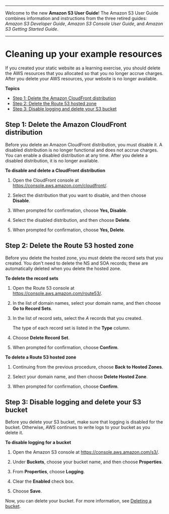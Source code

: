 --------

Welcome to the new **Amazon S3 User Guide**\! The Amazon S3 User Guide combines information and instructions from the three retired guides: *Amazon S3 Developer Guide*, *Amazon S3 Console User Guide*, and *Amazon S3 Getting Started Guide*\.

--------

# Cleaning up your example resources<a name="getting-started-cleanup"></a>

If you created your static website as a learning exercise, you should delete the AWS resources that you allocated so that you no longer accrue charges\. After you delete your AWS resources, your website is no longer available\.

**Topics**
+ [Step 1: Delete the Amazon CloudFront distribution](#getting-started-cleanup-cloudfront)
+ [Step 2: Delete the Route 53 hosted zone](#getting-started-cleanup-route53)
+ [Step 3: Disable logging and delete your S3 bucket](#getting-started-cleanup-s3)

## Step 1: Delete the Amazon CloudFront distribution<a name="getting-started-cleanup-cloudfront"></a>

Before you delete an Amazon CloudFront distribution, you must disable it\. A disabled distribution is no longer functional and does not accrue charges\. You can enable a disabled distribution at any time\. After you delete a disabled distribution, it is no longer available\.

**To disable and delete a CloudFront distribution**

1. Open the CloudFront console at [ https://console\.aws\.amazon\.com/cloudfront/](https://console.aws.amazon.com/cloudfront/)\.

1. Select the distribution that you want to disable, and then choose **Disable**\.

1. When prompted for confirmation, choose **Yes, Disable**\.

1. Select the disabled distribution, and then choose **Delete**\.

1. When prompted for confirmation, choose **Yes, Delete**\.

## Step 2: Delete the Route 53 hosted zone<a name="getting-started-cleanup-route53"></a>

Before you delete the hosted zone, you must delete the record sets that you created\. You don't need to delete the NS and SOA records; these are automatically deleted when you delete the hosted zone\.

**To delete the record sets**

1. Open the Route 53 console at [https://console\.aws\.amazon\.com/route53/](https://console.aws.amazon.com/route53/)\.

1.  In the list of domain names, select your domain name, and then choose **Go to Record Sets**\. 

1. In the list of record sets, select the *A* records that you created\. 

   The type of each record set is listed in the **Type** column\. 

1. Choose **Delete Record Set**\. 

1. When prompted for confirmation, choose **Confirm**\. 

**To delete a Route 53 hosted zone**

1.  Continuing from the previous procedure, choose **Back to Hosted Zones**\. 

1.  Select your domain name, and then choose **Delete Hosted Zone**\. 

1.  When prompted for confirmation, choose **Confirm**\. 

## Step 3: Disable logging and delete your S3 bucket<a name="getting-started-cleanup-s3"></a>

Before you delete your S3 bucket, make sure that logging is disabled for the bucket\. Otherwise, AWS continues to write logs to your bucket as you delete it\.

**To disable logging for a bucket**

1. Open the Amazon S3 console at [https://console\.aws\.amazon\.com/s3/](https://console.aws.amazon.com/s3/)\.

1. Under **Buckets**, choose your bucket name, and then choose **Properties**\.

1. From **Properties**, choose **Logging**\.

1. Clear the **Enabled** check box\.

1. Choose **Save**\.

Now, you can delete your bucket\. For more information, see [Deleting a bucket](delete-bucket.md)\.